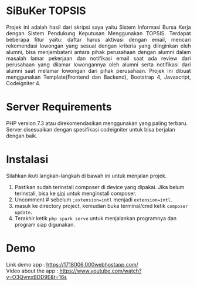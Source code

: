 # SiBuKer TOPSIS
<p align=justify>Projek ini adalah hasil dari skripsi saya yaitu Sistem Informasi Bursa Kerja dengan Sistem Pendukung Keputusan Menggunakan TOPSIS. Terdapat beberapa fitur yaitu: daftar harus aktivasi dengan email, mencari rekomendasi lowongan yang sesuai dengan kriteria yang diinginkan oleh alumni, bisa menjembatani antara pihak perusahaan dengan alumni dalam masalah lamar pekerjaan dan notifikasi email saat ada review dari perusahaan yang dilamar lowongannya oleh alumni serta notifikasi dari alumni saat melamar lowongan dari pihak perusahaan. Projek ini dibuat menggunakan Template(Frontend dan Backend), Bootstrap 4, Javascript, Codeigniter 4.</p>

# Server Requirements
PHP version 7.3 atau direkomendasikan menggunakan yang paling terbaru. Server disesuaikan dengan spesifikasi codeigniter untuk bisa berjalan dengan baik.

# Instalasi
Silahkan ikuti langkah-langkah di bawah ini untuk menjalan projek.
1. Pastikan sudah terinstall composer di device yang dipakai. Jika belum terinstall, bisa ke [sini](https://getcomposer.org/) untuk menginstall composer.
2. Uncomment # sebelum ```;extension=intl``` menjadi ```extension=intl```.
3. masuk ke directory project, kemudian buka terminal/cmd ketik ```composer update```.
4. Terakhir ketik ```php spark serve``` untuk menjalankan programnya dan program siap digunakan.

# Demo
Link demo app : https://1718006.000webhostapp.com/
<br>Video about the app : https://www.youtube.com/watch?v=O3QvmxBDD9E&t=16s


